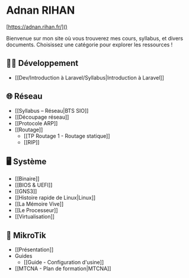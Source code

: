 # Adnan RIHAN
[https://adnan.rihan.fr/]()

Bienvenue sur mon site où vous trouverez mes cours, syllabus, et divers documents. Choisissez une catégorie pour explorer les ressources !

## 👨‍💻 Développement
- [[Dev/Introduction à Laravel/Syllabus|Introduction à Laravel]]

## 🌐 Réseau
- [[Syllabus – Réseau|BTS SIO]]
- [[Découpage réseau]]
- [[Protocole ARP]]
- [[Routage]]
	- [[TP Routage 1 - Routage statique]]
	- [[RIP]]

## 🖥️ Système
- [[Binaire]]
- [[BIOS & UEFI]]
- [[GNS3]]
- [[Histoire rapide de Linux|Linux]]
- [[La Mémoire Vive]]
- [[Le Processeur]]
- [[Virtualisation]]

## 📡 MikroTik
- [[Présentation]]
- Guides
	- [[Guide - Configuration d'usine]]
- [[MTCNA - Plan de formation|MTCNA]]
